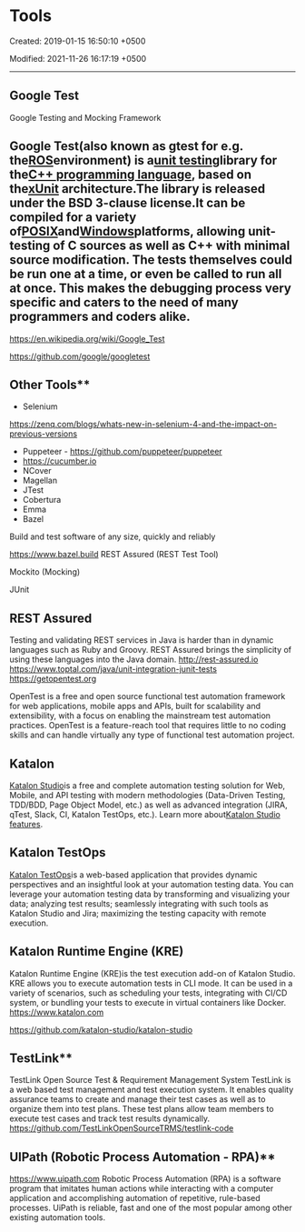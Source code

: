 # Tools

Created: 2019-01-15 16:50:10 +0500

Modified: 2021-11-26 16:17:19 +0500

---

## Google Test

Google Testing and Mocking Framework
## Google Test(also known as gtest for e.g. the[ROS](https://en.wikipedia.org/wiki/Robot_Operating_System)environment) is a[unit testing](https://en.wikipedia.org/wiki/Unit_testing)library for the[C++ programming language](https://en.wikipedia.org/wiki/C%2B%2B), based on the[xUnit](https://en.wikipedia.org/wiki/XUnit) architecture.The library is released under the BSD 3-clause license.It can be compiled for a variety of[POSIX](https://en.wikipedia.org/wiki/POSIX)and[Windows](https://en.wikipedia.org/wiki/Microsoft_Windows)platforms, allowing unit-testing of C sources as well as C++ with minimal source modification. The tests themselves could be run one at a time, or even be called to run all at once. This makes the debugging process very specific and caters to the need of many programmers and coders alike.
<https://en.wikipedia.org/wiki/Google_Test>

<https://github.com/google/googletest>

## Other Tools**
-   Selenium

<https://zenq.com/blogs/whats-new-in-selenium-4-and-the-impact-on-previous-versions>
-   Puppeteer - <https://github.com/puppeteer/puppeteer>
-   <https://cucumber.io>
-   NCover
-   Magellan
-   JTest
-   Cobertura
-   Emma
-   Bazel

Build and test software of any size, quickly and reliably

<https://www.bazel.build>
REST Assured (REST Test Tool)

Mockito (Mocking)

JUnit
## REST Assured

Testing and validating REST services in Java is harder than in dynamic languages such as Ruby and Groovy. REST Assured brings the simplicity of using these languages into the Java domain.
<http://rest-assured.io>
<https://www.toptal.com/java/unit-integration-junit-tests>
<https://getopentest.org>

OpenTest is a free and open source functional test automation framework for web applications, mobile apps and APIs, built for scalability and extensibility, with a focus on enabling the mainstream test automation practices. OpenTest is a feature-reach tool that requires little to no coding skills and can handle virtually any type of functional test automation project.
## Katalon

[Katalon Studio](https://www.katalon.com)is a free and complete automation testing solution for Web, Mobile, and API testing with modern methodologies (Data-Driven Testing, TDD/BDD, Page Object Model, etc.) as well as advanced integration (JIRA, qTest, Slack, CI, Katalon TestOps, etc.). Learn more about[Katalon Studio features](https://www.katalon.com/features/).
## Katalon TestOps

[Katalon TestOps](https://analytics.katalon.com)is a web-based application that provides dynamic perspectives and an insightful look at your automation testing data. You can leverage your automation testing data by transforming and visualizing your data; analyzing test results; seamlessly integrating with such tools as Katalon Studio and Jira; maximizing the testing capacity with remote execution.
## Katalon Runtime Engine (KRE)

Katalon Runtime Engine (KRE)is the test execution add-on of Katalon Studio. KRE allows you to execute automation tests in CLI mode. It can be used in a variety of scenarios, such as scheduling your tests, integrating with CI/CD system, or bundling your tests to execute in virtual containers like Docker.
<https://www.katalon.com>

<https://github.com/katalon-studio/katalon-studio>

## TestLink**

TestLink Open Source Test & Requirement Management System
TestLink is a web based test management and test execution system. It enables quality assurance teams to create and manage their test cases as well as to organize them into test plans. These test plans allow team members to execute test cases and track test results dynamically.
<https://github.com/TestLinkOpenSourceTRMS/testlink-code>

## UIPath (Robotic Process Automation - RPA)**

<https://www.uipath.com>
Robotic Process Automation (RPA) is a software program that imitates human actions while interacting with a computer application and accomplishing automation of repetitive, rule-based processes. UiPath is reliable, fast and one of the most popular among other existing automation tools.
